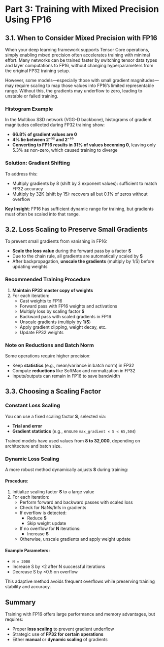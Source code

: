 # Part 3: Training with Mixed Precision Using FP16

## 3.1. When to Consider Mixed Precision with FP16

When your deep learning framework supports Tensor Core operations, simply enabling mixed precision often accelerates training with minimal effort. Many networks can be trained faster by switching tensor data types and layer computations to FP16, without changing hyperparameters from the original FP32 training setup.

However, some models—especially those with small gradient magnitudes—may require scaling to map those values into FP16’s limited representable range. Without this, the gradients may underflow to zero, leading to unstable or failed training.

### Histogram Example

In the Multibox SSD network (VGG-D backbone), histograms of gradient magnitudes collected during FP32 training show:

- **66.8% of gradient values are 0**
- **4% lie between 2⁻³² and 2⁻³⁰**
- **Converting to FP16 results in 31% of values becoming 0**, leaving only 5.3% as non-zero, which caused training to diverge

### Solution: Gradient Shifting

To address this:

- Multiply gradients by 8 (shift by 3 exponent values): sufficient to match FP32 accuracy
- Multiply by 32K (shift by 15): recovers all but 0.1% of zeros without overflow

**Key Insight**: FP16 has sufficient dynamic range for training, but gradients must often be scaled into that range.

## 3.2. Loss Scaling to Preserve Small Gradients

To prevent small gradients from vanishing in FP16:

- **Scale the loss value** during the forward pass by a factor **S**
- Due to the chain rule, all gradients are automatically scaled by **S**
- After backpropagation, **unscale the gradients** (multiply by 1/S) before updating weights

### Recommended Training Procedure

1. **Maintain FP32 master copy of weights**
2. For each iteration:
   - Cast weights to FP16
   - Forward pass with FP16 weights and activations
   - Multiply loss by scaling factor **S**
   - Backward pass with scaled gradients in FP16
   - Unscale gradients (multiply by **1/S**)
   - Apply gradient clipping, weight decay, etc.
   - Update FP32 weights

### Note on Reductions and Batch Norm

Some operations require higher precision:

- Keep **statistics** (e.g., mean/variance in batch norm) in FP32
- Compute **reductions** like SoftMax and normalization in FP32
- Inputs/outputs can remain in FP16 to save bandwidth

## 3.3. Choosing a Scaling Factor

### Constant Loss Scaling

You can use a fixed scaling factor **S**, selected via:

- **Trial and error**
- **Gradient statistics** (e.g., ensure `max_gradient × S < 65,504`)

Trained models have used values from **8 to 32,000**, depending on architecture and batch size.

### Dynamic Loss Scaling

A more robust method dynamically adjusts **S** during training:

#### Procedure:

1. Initialize scaling factor **S** to a large value
2. For each iteration:
   - Perform forward and backward passes with scaled loss
   - Check for NaNs/Infs in gradients
   - If overflow is detected:
     - Reduce **S**
     - Skip weight update
   - If no overflow for **N** iterations:
     - Increase **S**
   - Otherwise, unscale gradients and apply weight update

#### Example Parameters:

- `N = 2000`
- Increase S by ×2 after N successful iterations
- Decrease S by ×0.5 on overflow

This adaptive method avoids frequent overflows while preserving training stability and accuracy.

## Summary

Training with FP16 offers large performance and memory advantages, but requires:

- Proper **loss scaling** to prevent gradient underflow
- Strategic use of **FP32 for certain operations**
- Either **manual** or **dynamic scaling** of gradients
